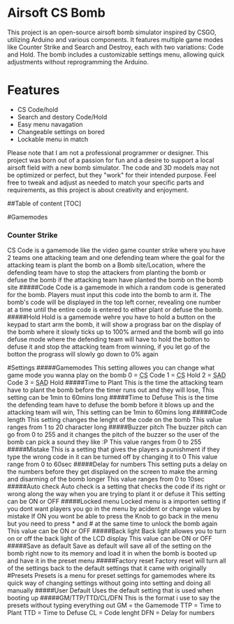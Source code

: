# Airsoft CS Bomb

This project is an open-source airsoft bomb simulator inspired by CSGO, utilizing Arduino and various components. It features multiple game modes like Counter Strike and Search and Destroy, each with two variations: Code and Hold. The bomb includes a customizable settings menu, allowing quick adjustments without reprogramming the Arduino. 

# Features
- CS Code/hold
- Search and destory Code/Hold
- Easy menu navagation
- Changeable settings on bored
- Lockable menu in match

Please note that I am not a professional programmer or designer. This project was born out of a passion for fun and a desire to support a local airsoft field with a new bomb simulator. The code and 3D models may not be optimized or perfect, but they "work" for their intended purpose. Feel free to tweak and adjust as needed to match your specific parts and requirements, as this project is about creativity and enjoyment.

##Table of content
[TOC]

#Gamemodes

### Counter Strike
CS Code is a gamemode like the video game counter strike where you have 2 teams one attacking team and one defending team where the goal for the attacking team is plant the bomb on a Bomb site/Location, where the defending team have to stop the attackers from planting the bomb or defuse the bomb if the attacking team have planted the bomb on the bomb site
#####Code
Code is a gamemode in which a random code is generated for the bomb. Players must input this code into the bomb to arm it. The bomb's code will be displayed in the top left corner, revealing one number at a time until the entire code is entered to either plant or defuse the bomb.
#####Hold
Hold is a gamemode wehre you have to hold a button on the keypad to start arm the bomb, it will show a prograss bar on the display of the bomb where it slowly ticks up to 100% armed and the bomb will go into defuse mode where the defending team will have to hold the botton to defuse it and stop the attacking team from winning, if you let go of the botton the prograss will slowly go down to 0% again

#Settings
#####Gamemodes
This setting allowes you can change what game mode you wanna play on the bomb
0 = <abbr title="Counter Strike">CS</abbr> Code
1 = <abbr title="Counter Strike">CS</abbr> Hold
2 = <abbr title="Search and destory">SAD</abbr> Code
3 = <abbr title="Search and destory">SAD</abbr> Hold
#####Time to Plant
This is the time the attacking team have to plant the bomb before the timer runs out and they will lose, 
This setting can be 1min to 60mins long
#####Time to Defuse
This is the time the defending team have to defuse the bomb before it blows up and the attacking team will win, 
This setting can be 1min to 60mins long
#####Code length
This setting changes the lenght of the code on the bomb 
This value ranges from 1 to 20 character long
#####Buzzer pitch
The buzzer pitch can go from 0 to 255 and it changes the pitch of the buzzer so the user of the bomb can pick a sound they like :P
This value ranges from 0 to 255
#####Mistake
This is a setting that gives the players a punishment if they type the wrong code in it can be turned off by changing it to 0
This value range from 0 to 60sec
#####Delay for numbers
This setting puts a delay on the numbers before they get displayed on the screen to make the arming and disarming of the bomb longer
This value ranges from 0 to 10sec
#####Auto check
Auto check is a setting that checks the code if its right or wrong along the way when you are trying to plant it or defuse it
This setting can be ON or OFF
#####Locked menu
Locked menu is a importen setting if you dont want players you go in the menu by acident or change values by mistake
If ON you wont be able to press the Knob to go back in the menu but you need to press * and # at the same time to unlock the bomb again
This value can be ON or OFF
#####Back light
Back light allowes you to turn on or off the back light of the LCD display
This value can be ON or OFF
#####Save as default
Save as default will save all of the setting on the bomb right now to its memory and load it in when the bomb is booted up and have it in the preset menu
#####Factory reset
Factory reset will turn all of the settings back to the default settings that it came with originally
#Presets
Presets is a menu for preset settings for gamemodes where its quick way of changing settings without going into setting and doing all manually
#####User Default
Uses the default setting that is used when booting up
#####GM/TTP/TTD/CL/DFN
This is the format i use to say the presets without typing everything out
GM = the Gamemode
TTP = Time to Plant
TTD = Time to Defuse
CL = Code lenght
DFN = Delay for numbers

